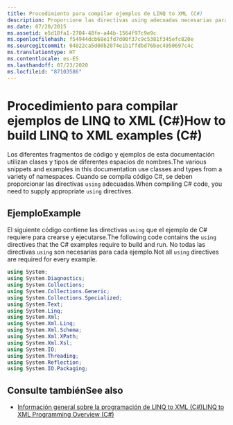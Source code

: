 ```yaml
---
title: Procedimiento para compilar ejemplos de LINQ to XML (C#)
description: Proporcione las directivas using adecuadas necesarias para compilar C# a fin de ejecutar los fragmentos de código proporcionados y los ejemplos de LINQ to XML.
ms.date: 07/20/2015
ms.assetid: e5d18fa1-2704-48fe-a44b-1564f97c9e9c
ms.openlocfilehash: f54944dcb68e1fd7d00f37c9c5381f345efc820e
ms.sourcegitcommit: 04022ca5d00b2074e1b1ffdbd76bec4950697c4c
ms.translationtype: HT
ms.contentlocale: es-ES
ms.lasthandoff: 07/23/2020
ms.locfileid: "87103586"
---
```

# <a name="how-to-build-linq-to-xml-examples-c"></a><span data-ttu-id="f747e-103">Procedimiento para compilar ejemplos de LINQ to XML (C#)</span><span class="sxs-lookup"><span data-stu-id="f747e-103">How to build LINQ to XML examples (C#)</span></span>
<span data-ttu-id="f747e-104">Los diferentes fragmentos de código y ejemplos de esta documentación utilizan clases y tipos de diferentes espacios de nombres.</span><span class="sxs-lookup"><span data-stu-id="f747e-104">The various snippets and examples in this documentation use classes and types from a variety of namespaces.</span></span> <span data-ttu-id="f747e-105">Cuando se compila código C#, se deben proporcionar las directivas `using` adecuadas.</span><span class="sxs-lookup"><span data-stu-id="f747e-105">When compiling C# code, you need to supply appropriate `using` directives.</span></span>  
  
## <a name="example"></a><span data-ttu-id="f747e-106">Ejemplo</span><span class="sxs-lookup"><span data-stu-id="f747e-106">Example</span></span>  
 <span data-ttu-id="f747e-107">El siguiente código contiene las directivas `using` que el ejemplo de C# requiere para crearse y ejecutarse.</span><span class="sxs-lookup"><span data-stu-id="f747e-107">The following code contains the `using` directives that the C# examples require to build and run.</span></span> <span data-ttu-id="f747e-108">No todas las directivas `using` son necesarias para cada ejemplo.</span><span class="sxs-lookup"><span data-stu-id="f747e-108">Not all `using` directives are required for every example.</span></span>  
  
```csharp  
using System;  
using System.Diagnostics;  
using System.Collections;  
using System.Collections.Generic;  
using System.Collections.Specialized;  
using System.Text;  
using System.Linq;  
using System.Xml;  
using System.Xml.Linq;  
using System.Xml.Schema;  
using System.Xml.XPath;  
using System.Xml.Xsl;  
using System.IO;  
using System.Threading;  
using System.Reflection;  
using System.IO.Packaging;  
```  
  
## <a name="see-also"></a><span data-ttu-id="f747e-109">Consulte también</span><span class="sxs-lookup"><span data-stu-id="f747e-109">See also</span></span>

- [<span data-ttu-id="f747e-110">Información general sobre la programación de LINQ to XML (C#)</span><span class="sxs-lookup"><span data-stu-id="f747e-110">LINQ to XML Programming Overview (C#)</span></span>](./linq-to-xml-overview.md)
